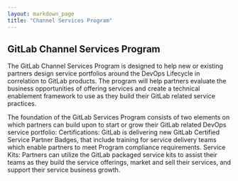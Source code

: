 ```yaml
---
layout: markdown_page
title: "Channel Services Program"
---
```

## GitLab Channel Services Program

The GitLab Channel Services Program is designed to help new or existing partners design service portfolios around the DevOps Lifecycle in correlation to GitLab products. The program will help partners evaluate the business opportunities of offering services and create a technical enablement framework to use as they build their GitLab related service practices. 

The foundation of the GitLab Services Program  consists of two elements on which partners can build upon to start or grow their GitLab related DevOps service portfolio:
Certifications:  GitLab is delivering new GitLab Certified Service Partner Badges, that include training for service delivery teams which enable partners to meet Program compliance requirements. 
Service Kits:  Partners can utilize the GitLab packaged service kits to assist their teams as they build the service offerings, market and sell their services, and support their service business growth. 
